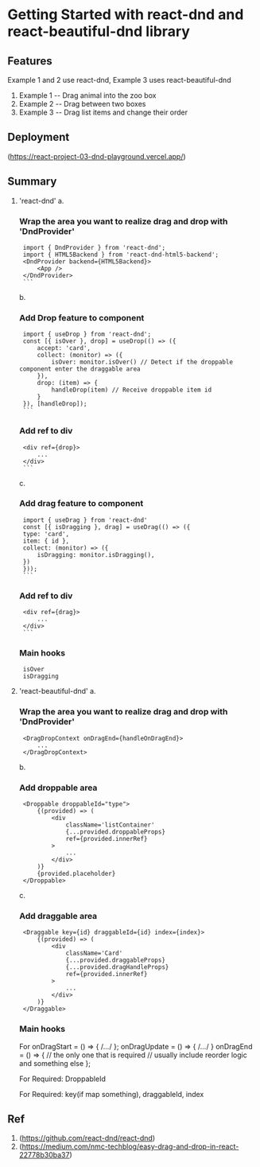 # Getting Started with react-dnd and react-beautiful-dnd library

## Features
Example 1 and 2 use react-dnd, Example 3 uses react-beautiful-dnd

1. Example 1 -- Drag animal into the zoo box
2. Example 2 -- Drag between two boxes
3. Example 3 -- Drag list items and change their order

## Deployment
(https://react-project-03-dnd-playground.vercel.app/)

## Summary
1. 'react-dnd'
    a. 
    ### Wrap the area you want to realize drag and drop with 'DndProvider'
        
        import { DndProvider } from 'react-dnd';
        import { HTML5Backend } from 'react-dnd-html5-backend';
        <DndProvider backend={HTML5Backend}>
            <App />
        </DndProvider>
        ```

    b. 
    ### Add Drop feature to component

        import { useDrop } from 'react-dnd';
        const [{ isOver }, drop] = useDrop(() => ({
            accept: 'card',
            collect: (monitor) => ({
                isOver: monitor.isOver() // Detect if the droppable component enter the draggable area
            }),
            drop: (item) => {
                handleDrop(item) // Receive droppable item id
            }
        }), [handleDrop]);
        ```
    ### Add ref to div

        <div ref={drop}>
            ...
        </div>
        ```
    c. 
    ### Add drag feature to component

        import { useDrag } from 'react-dnd'
        const [{ isDragging }, drag] = useDrag(() => ({
        type: 'card',
        item: { id },
        collect: (monitor) => ({
            isDragging: monitor.isDragging(),
        })
        }));
        ```
    ### Add ref to div
        <div ref={drag}>
            ...
        </div>
        ```

    ### Main hooks
        isOver
        isDragging
    
2. 'react-beautiful-dnd'
    a.
    ### Wrap the area you want to realize drag and drop with 'DndProvider'
        <DragDropContext onDragEnd={handleOnDragEnd}>
            ...
        </DragDropContext>

    b.
    ### Add droppable area
        <Droppable droppableId="type">
            {(provided) => (
                <div 
                    className='listContainer' 
                    {...provided.droppableProps} 
                    ref={provided.innerRef}
                >
                    ...
                </div>
            )}
            {provided.placeholder}
        </Droppable>

    c.
    ### Add draggable area
        <Draggable key={id} draggableId={id} index={index}>
            {(provided) => (
                <div
                    className='Card'
                    {...provided.draggableProps}
                    {...provided.dragHandleProps}
                    ref={provided.innerRef}
                >
                    ...
                </div>
            )}
        </Draggable>

    ### Main hooks
    For <DragDropContext>
    onDragStart = () => {
      /*...*/
    };
    onDragUpdate = () => {
      /*...*/
    }
    onDragEnd = () => {
      // the only one that is required
      // usually include reorder logic and something else
    };

    For <Droppable>
    Required: DroppableId

    For <Draggable>
    Required: key(if map something), draggableId, index

## Ref
1. (https://github.com/react-dnd/react-dnd)
2. (https://medium.com/nmc-techblog/easy-drag-and-drop-in-react-22778b30ba37)

